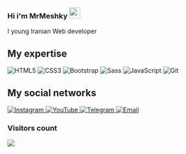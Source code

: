 ### Hi i'm MrMeshky <a href="https://www.gautamkrishnar.com/"><img src="https://media.giphy.com/media/hvRJCLFzcasrR4ia7z/giphy.gif" width="25px"></a>

<p>I young Iranian Web developer</p>

## My expertise

<div>

<img alt="HTML5" src="https://img.shields.io/badge/html5-%23E34F26.svg?style=for-the-badge&logo=html5&logoColor=white" />
<img alt="CSS3" src="https://img.shields.io/badge/css3-%231572B6.svg?style=for-the-badge&logo=css3&logoColor=white" />
<img alt="Bootstrap" src="https://img.shields.io/badge/Bootstrap-%231572B6?style=for-the-badge&logoColor=white&logo=bootstrap" />
<img alt="Sass" src="https://img.shields.io/badge/Sass-eb78b2?style=for-the-badge&logoColor=white&logo=sass" />
<img alt="JavaScript" src="https://img.shields.io/badge/javascript-yellow.svg?style=for-the-badge&logo=javascript&logoColor=fff" />
<img alt="Git" src="https://img.shields.io/badge/git-%23F05033.svg?style=for-the-badge&logo=git&logoColor=white" />

<!-- <img alt="react" src="https://img.shields.io/badge/react-%2320232a.svg?style=for-the-badge&logo=react&logoColor=%2361DAFB" /> -->
<!-- <img alt="Next JS" src="https://img.shields.io/badge/Next-black?style=for-the-badge&logo=next.js&logoColor=white" /> -->

</div>

## My social networks

<a href="https://instagram.com/Mr_Meshky">
    <img alt="Instagram" src="https://img.shields.io/badge/Instagram-%23E4405F.svg?style=for-the-badge&logo=Instagram&logoColor=white" />
</a>
<a href="https://www.youtube.com/@Mr_Meshky">
    <img alt="YouTube" src="https://img.shields.io/badge/YouTube-%23FF0000.svg?style=for-the-badge&logo=YouTube&logoColor=white" />
</a>
<a href="https://t.me/Mr_Meshky">
    <img alt="Telegram" src="https://img.shields.io/badge/Telegram-2CA5E0?style=for-the-badge&logo=telegram&logoColor=white" />
</a>
<a href="mailto:Mr.Meshky@gmail.com">
    <img alt="Email" src="https://img.shields.io/badge/Email-000?style=for-the-badge&logoColor=white&logo=gmail" />
</a>



### Visitors count

<img src="https://profile-counter.glitch.me/Mr_Meshky/count.svg" />
